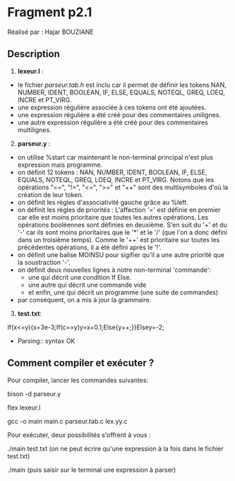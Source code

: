 # Fragment p2.1

Réalisé par : Hajar BOUZIANE

## Description 

1. **lexeur.l** : 
- le fichier *parseur.tab.h* est inclu car il permet de définir les tokens NAN, NUMBER, IDENT, BOOLEAN, IF, ELSE, EQUALS, NOTEQL, GREQ, LOEQ, INCRE et PT_VIRG. 
- une expression régulière associée à ces tokens ont été ajoutées.
- une expression régulière a été créé pour des commentaires unilignes.
- une autre expression régulière a été créé pour des commentaires multilignes.


2. **parseur.y** :
- on utilise %start car maintenant le non-terminal principal n'est plus expression mais programme.
- on définit 12 tokens : NAN, NUMBER, IDENT, BOOLEAN, IF, ELSE, EQUALS, NOTEQL, GREQ, LOEQ, INCRE et PT_VIRG. Notons que les opérations "==", "!=", "<=", ">=" et "++" sont des multisymboles d'où la création de leur token.
- on définit les règles d'associativité gauche grâce au %left.
- on définit les règles de priorités : L'affection '=' est définie en premier car elle est moins prioritaire que toutes les autres opérations. Les opérations booléennes sont définies en deuxième. S'en suit du '+' et du '-' car ils sont moins prioritaires que le '*' et le '/' (que l'on a donc défini dans un troisième temps). Comme le '++' est prioritaire sur toutes les précédentes opérations, il a été défini après le '!'.
- on définit une balise MOINSU pour sigifier qu'il a une autre priorité que la soustraction '-'.
- on définit deux nouvelles lignes à notre non-terminal 'commande':
   * une qui décrit une condition If Else.
   * une autre qui décrit une commande vide
   * et enfin, une qui décrit un programme (une suite de commandes)
- par conséquent, on a mis à jour la grammaire.


3. **test.txt**:

If(x<=y){x=3e-3;If(c==y)y=x+0.1;Else{y++;}}Elsey=-2;

- Parsing:: syntax OK

## Comment compiler et exécuter ?

Pour compiler, lancer les commandes suivantes:

bison -d parseur.y

flex lexeur.l

gcc -o main main.c parseur.tab.c lex.yy.c

Pour exécuter, deux possibilités s'offrent à vous :

./main test.txt
(on ne peut écrire qu'une expression à la fois dans le fichier test.txt)

./main
(puis saisir sur le terminal une expression à parser)



